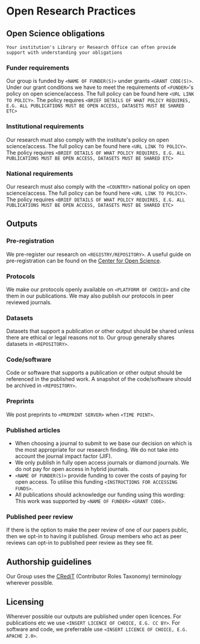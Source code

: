 # Open Research Practices

<!-- Keep the sections that are relevant to your Group-->

## Open Science obligations
```{hint} 
Your institution's Library or Research Office can often provide support with understanding your obligations
```

### Funder requirements
Our group is funded by `<NAME OF FUNDER(S)>` under grants `<GRANT CODE(S)>`. Under our grant conditions we have to meet the requirements of `<FUNDER>`'s policy on open science/access. The full policy can be found here `<URL LINK TO POLICY>`. The policy requires `<BRIEF DETAILS OF WHAT POLICY REQUIRES, E.G. ALL PUBLICATIONS MUST BE OPEN ACCESS, DATASETS MUST BE SHARED ETC>`
### Institutional requirements
Our research must also comply with the institute's policy on open science/access. The full policy can be found here `<URL LINK TO POLICY>`. The policy requires `<BRIEF DETAILS OF WHAT POLICY REQUIRES, E.G. ALL PUBLICATIONS MUST BE OPEN ACCESS, DATASETS MUST BE SHARED ETC>`
### National requirements
Our research must also comply with the `<COUNTRY>` national policy on open science/access. The full policy can be found here `<URL LINK TO POLICY>`. The policy requires `<BRIEF DETAILS OF WHAT POLICY REQUIRES, E.G. ALL PUBLICATIONS MUST BE OPEN ACCESS, DATASETS MUST BE SHARED ETC>`

## Outputs
### Pre-registration
We pre-register our research on `<REGISTRY/REPOSITORY>`. A useful guide on pre-registration can be found on the [Center for Open Science](https://www.cos.io/initiatives/prereg?_ga=2.139416506.845472435.1633347892-837995524.1617877302).

### Protocols
We make our protocols openly available on `<PLATFORM OF CHOICE>` and cite them in our publications. We may also publish our protocols in peer reviewed journals.

### Datasets
Datasets that support a publication or other output should be shared unless there are ethical or legal reasons not to. Our group generally shares datasets in `<REPOSITORY>`.

### Code/software
Code or software that supports a publication or other output should be referenced in the published work. A snapshot of the code/software should be archived in `<REPOSITORY>`.

### Preprints
We post preprints to `<PREPRINT SERVER>` when `<TIME POINT>`.

### Published articles
<!-- Some, all or none of the following statements might be true for your group -->
- When choosing a journal to submit to we base our decision on which is the most appropriate for our research finding. We do not take into account the journal impact factor (JIF).
- We only publish in fully open access journals or diamond journals. We do not pay for open access in hybrid journals.
- `<NAME OF FUNDER(S)>` provide funding to cover the costs of paying for open access. To utilise this funding `<INSTRUCTIONS FOR ACCESSING FUNDS>`.
- All publications should acknowledge our funding using this wording: This work was supported by `<NAME OF FUNDER>` `<GRANT CODE>`.


### Published peer review
If there is the option to make the peer review of one of our papers public, then we opt-in to having it published. Group members who act as peer reviews can opt-in to published peer review as they see fit.

## Authorship guidelines
Our Group uses the [CRediT](https://casrai.org/credit/) (Contributor Roles Taxonomy) terminology wherever possible.

## Licensing
Wherever possible our outputs are published under open licences. For publications etc we use `<INSERT LICENCE OF CHOICE, E.G. CC BY>`. For software and code, we preferrable use `<INSERT LICENCE OF CHOICE, E.G. APACHE 2.0>`. 
